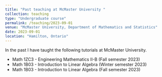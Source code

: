 ```yaml
---
title: "Past teaching at McMaster University "
collection: teaching
type: "Undergraduate course"
permalink: /teaching/2023-09-01
venue: "McMaster University, Department of Mathematics and Statistics"
date: 2023-09-01
location: "Hamilton, Ontario"
---
```


In the past I have taught the following tutorials at McMaster University.

- Math 1ZC3 - Engineering Mathematics II-B (Fall semester 2023)
- Math 1B03 - Introduction to Linear Algebra (Winter semester 2023)
- Math 1B03 - Introduction to Linear Algebra (Fall semester 2023)


